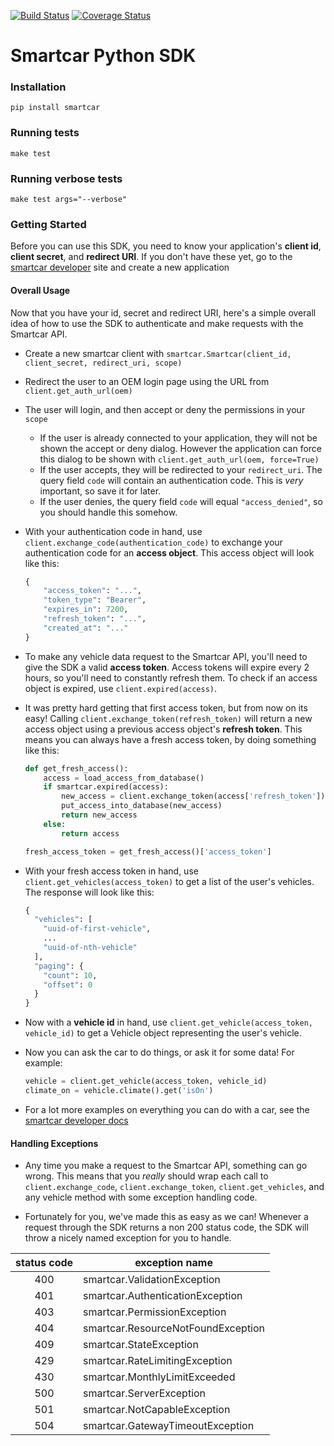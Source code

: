 [![Build Status](https://travis-ci.com/smartcar/python-sdk.svg?token=NkidHDCxcdxrtMy48fzt&branch=master)](https://travis-ci.com/smartcar/python-sdk) [![Coverage Status](https://coveralls.io/repos/github/smartcar/python-sdk/badge.svg?branch=master&t=DF9pBr)](https://coveralls.io/github/smartcar/python-sdk?branch=master)
# Smartcar Python SDK

### Installation

    pip install smartcar

### Running tests

    make test

### Running verbose tests
    
    make test args="--verbose"

### Getting Started

Before you can use this SDK, you need to know your application's **client id**, **client secret**, and **redirect URI**. If you don't have these yet, go to the [smartcar developer](https://developer.smartcar.com) site and create a new application

#### Overall Usage

Now that you have your id, secret and redirect URI, here's a simple overall idea of how to use the SDK to authenticate and make requests with the Smartcar API.

* Create a new smartcar client with `smartcar.Smartcar(client_id, client_secret, redirect_uri, scope)`
* Redirect the user to an OEM login page using the URL from `client.get_auth_url(oem)`
* The user will login, and then accept or deny the permissions in your `scope`
    * If the user is already connected to your application, they will not be shown the accept or deny dialog. However the application can force this dialog to be shown with `client.get_auth_url(oem, force=True)` 
    * If the user accepts, they will be redirected to your `redirect_uri`. The query field `code` will contain an authentication code. This is *very* important, so save it for later.
    * If the user denies, the query field `code` will equal `"access_denied"`, so you should handle this somehow.

* With your authentication code in hand, use `client.exchange_code(authentication_code)` to exchange your authentication code for an **access object**. This access object will look like this:

    ```python
    {
        "access_token": "...",
        "token_type": "Bearer",
        "expires_in": 7200,
        "refresh_token": "...",
        "created_at": "..."
    }
    ```

* To make any vehicle data request to the Smartcar API, you'll need to give the SDK a valid **access token**. Access tokens will expire every 2 hours, so you'll need to constantly refresh them. To check if an access object is expired, use `client.expired(access)`.

* It was pretty hard getting that first access token, but from now on its easy! Calling `client.exchange_token(refresh_token)` will return a new access object using a previous access object's **refresh token**. This means you can always have a fresh access token, by doing something like this:

    ```python
    def get_fresh_access():
        access = load_access_from_database()
        if smartcar.expired(access):
            new_access = client.exchange_token(access['refresh_token'])
            put_access_into_database(new_access)
            return new_access
        else:
            return access
    
    fresh_access_token = get_fresh_access()['access_token']
    ```

* With your fresh access token in hand, use `client.get_vehicles(access_token)` to get a list of the user's vehicles. The response will look like this:

    ```python
    {
	  "vehicles": [
		"uuid-of-first-vehicle",
		...
		"uuid-of-nth-vehicle"
	  ],
	  "paging": {
		"count": 10,
		"offset": 0
	  }
	}  
    ```

* Now with a **vehicle id** in hand, use `client.get_vehicle(access_token, vehicle_id)` to get a Vehicle object representing the user's vehicle.

* Now you can ask the car to do things, or ask it for some data! For example:

    ```python
    vehicle = client.get_vehicle(access_token, vehicle_id)
    climate_on = vehicle.climate().get('isOn')
    ```

* For a lot more examples on everything you can do with a car, see the [smartcar developer docs](https://developer.smartcar.com/docs)

#### Handling Exceptions

* Any time you make a request to the Smartcar API, something can go wrong. This means that you *really* should wrap each call to `client.exchange_code`, `client.exchange_token`, `client.get_vehicles`, and any vehicle method with some exception handling code. 

* Fortunately for you, we've made this as easy as we can! Whenever a request through the SDK returns a non 200 status code, the SDK will throw a nicely named exception for you to handle. 

|status code|exception name|
|:-----------:|--------------|
|400|smartcar.ValidationException|
|401|smartcar.AuthenticationException|
|403|smartcar.PermissionException|
|404|smartcar.ResourceNotFoundException|
|409|smartcar.StateException|
|429|smartcar.RateLimitingException|
|430|smartcar.MonthlyLimitExceeded|
|500|smartcar.ServerException|
|501|smartcar.NotCapableException|
|504|smartcar.GatewayTimeoutException|

